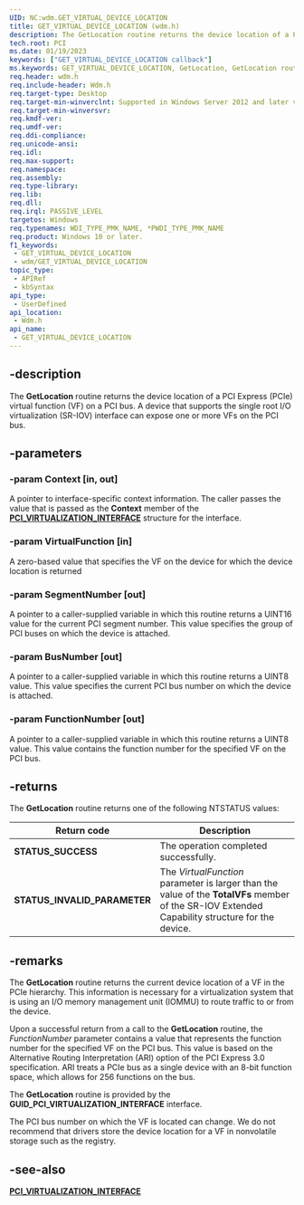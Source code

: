 ```yaml
---
UID: NC:wdm.GET_VIRTUAL_DEVICE_LOCATION
title: GET_VIRTUAL_DEVICE_LOCATION (wdm.h)
description: The GetLocation routine returns the device location of a PCI Express (PCIe) virtual function (VF) on a PCI bus. A device that supports the single root I/O virtualization (SR-IOV) interface can expose one or more VFs on the PCI bus.
tech.root: PCI
ms.date: 01/19/2023
keywords: ["GET_VIRTUAL_DEVICE_LOCATION callback"]
ms.keywords: GET_VIRTUAL_DEVICE_LOCATION, GetLocation, GetLocation routine, PCI.getlocation, wdm/GetLocation
req.header: wdm.h
req.include-header: Wdm.h
req.target-type: Desktop
req.target-min-winverclnt: Supported in Windows Server 2012 and later versions of Windows Server.
req.target-min-winversvr: 
req.kmdf-ver: 
req.umdf-ver: 
req.ddi-compliance: 
req.unicode-ansi: 
req.idl: 
req.max-support: 
req.namespace: 
req.assembly: 
req.type-library: 
req.lib: 
req.dll: 
req.irql: PASSIVE_LEVEL
targetos: Windows
req.typenames: WDI_TYPE_PMK_NAME, *PWDI_TYPE_PMK_NAME
req.product: Windows 10 or later.
f1_keywords:
 - GET_VIRTUAL_DEVICE_LOCATION
 - wdm/GET_VIRTUAL_DEVICE_LOCATION
topic_type:
 - APIRef
 - kbSyntax
api_type:
 - UserDefined
api_location:
 - Wdm.h
api_name:
 - GET_VIRTUAL_DEVICE_LOCATION
---
```


## -description

The **GetLocation** routine returns the device location of a PCI Express (PCIe) virtual function (VF) on a PCI bus. A device that supports the single root I/O virtualization (SR-IOV) interface can expose one or more VFs on the PCI bus.

## -parameters

### -param Context [in, out]

A pointer to interface-specific context information. The caller passes the value that is passed as the **Context** member of the [**PCI_VIRTUALIZATION_INTERFACE**](./ns-wdm-pci_virtualization_interface.md) structure for the interface.

### -param VirtualFunction [in]

A zero-based value that specifies the VF on the device for  which the device location is returned

### -param SegmentNumber [out]

A pointer to a caller-supplied variable in which this routine returns a UINT16 value for the current PCI segment number. This value specifies the group of PCI buses on which the device is attached.

### -param BusNumber [out]

A pointer to a caller-supplied variable in which this routine returns a UINT8 value. This value specifies the current PCI bus number on which the device is attached.

### -param FunctionNumber [out]

A pointer to a caller-supplied variable in which this routine returns a UINT8 value.  This value contains the function number for the specified VF on the PCI bus.

## -returns

The **GetLocation** routine returns one of the following NTSTATUS values:

| Return code | Description |
|---|---|
| **STATUS_SUCCESS** | The operation completed successfully. |
| **STATUS_INVALID_PARAMETER** | The *VirtualFunction* parameter is larger than the value of the **TotalVFs** member of the SR-IOV Extended Capability structure for the device. |

## -remarks

The **GetLocation** routine returns the current device location of a VF  in the PCIe hierarchy. This information is necessary for a virtualization system that is using an I/O memory management unit (IOMMU) to route traffic to or from the device.

Upon a successful return from a call to the **GetLocation** routine, the *FunctionNumber* parameter contains a value that represents the function number for the specified VF on the PCI bus. This value is based on the Alternative Routing Interpretation (ARI) option of the PCI Express 3.0 specification.  ARI treats a PCIe bus as a single device with an 8-bit function space, which allows for 256 functions on the bus.

The **GetLocation** routine is provided by the **GUID_PCI_VIRTUALIZATION_INTERFACE** interface.

The PCI bus number on which the VF is located can change. We do not recommend that drivers store the device location for a VF in nonvolatile storage such as the registry.

## -see-also

[**PCI_VIRTUALIZATION_INTERFACE**](./ns-wdm-pci_virtualization_interface.md)
